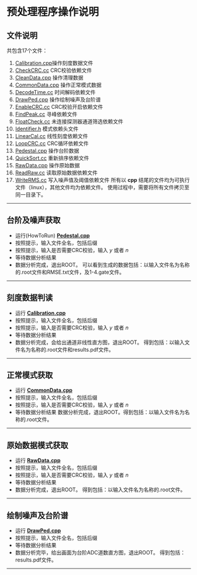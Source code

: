 # 预处理程序操作说明 #
## 文件说明 ##
共包含17个文件：
  1. [Calibration.cpp](https://code.google.com/p/dataprocessing-siliconmatrix-ihep/source/browse/trunk/pre/Calibration.cpp)操作刻度数据文件
  1. [CheckCRC.cc](https://code.google.com/p/dataprocessing-siliconmatrix-ihep/source/browse/trunk/pre/CheckCRC.cc)    CRC校验依赖文件
  1. [CleanData.cpp](https://code.google.com/p/dataprocessing-siliconmatrix-ihep/source/browse/trunk/pre/CleanData.cpp)  操作清理数据
  1. [CommonData.cpp](https://code.google.com/p/dataprocessing-siliconmatrix-ihep/source/browse/trunk/pre/CommonData.cpp) 操作正常模式数据
  1. [DecodeTime.cc](https://code.google.com/p/dataprocessing-siliconmatrix-ihep/source/browse/trunk/pre/DecodeTime.cc)  时间解码依赖文件
  1. [DrawPed.cpp](https://code.google.com/p/dataprocessing-siliconmatrix-ihep/source/browse/trunk/pre/DrawPed.cpp)    操作绘制噪声及台阶谱
  1. [EnableCRC.cc](https://code.google.com/p/dataprocessing-siliconmatrix-ihep/source/browse/trunk/pre/EnableCRC.cc)   CRC校验开启依赖文件
  1. [FindPeak.cc](https://code.google.com/p/dataprocessing-siliconmatrix-ihep/source/browse/trunk/pre/FindPeak.cc)    寻峰依赖文件
  1. [FloatCheck.cc](https://code.google.com/p/dataprocessing-siliconmatrix-ihep/source/browse/trunk/pre/FloatCheck.cc)  未连接探测器通道筛选依赖文件
  1. [Identifier.h](https://code.google.com/p/dataprocessing-siliconmatrix-ihep/source/browse/trunk/pre/Identifier.h)   模式依赖头文件
  1. [LinearCal.cc](https://code.google.com/p/dataprocessing-siliconmatrix-ihep/source/browse/trunk/pre/LinearCal.cc)   线性刻度依赖文件
  1. [LoopCRC.cc](https://code.google.com/p/dataprocessing-siliconmatrix-ihep/source/browse/trunk/pre/LoopCRC.cc)    CRC循环依赖文件
  1. [Pedestal.cpp](https://code.google.com/p/dataprocessing-siliconmatrix-ihep/source/browse/trunk/pre/Pedestal.cpp)   操作台阶数据
  1. [QuickSort.cc](https://code.google.com/p/dataprocessing-siliconmatrix-ihep/source/browse/trunk/pre/QuickSort.cc)   重新排序依赖文件
  1. [RawData.cpp](https://code.google.com/p/dataprocessing-siliconmatrix-ihep/source/browse/trunk/pre/RawData.cpp)    操作原始数据
  1. [ReadRaw.cc](https://code.google.com/p/dataprocessing-siliconmatrix-ihep/source/browse/trunk/pre/ReadRaw.cc)     读取原始数据依赖文件
  1. [WriteRMS.cc](https://code.google.com/p/dataprocessing-siliconmatrix-ihep/source/browse/trunk/pre/WriteRMS.cc)    写入噪声值及阈值依赖文件
所有以 **cpp** 结尾的文件均为可执行文件（linux），其他文件均为依赖文件。
使用过程中，需要将所有文件拷贝至同一目录下。

---

## 台阶及噪声获取 ##
  * 运行(HowToRun) **[Pedestal.cpp](https://code.google.com/p/dataprocessing-siliconmatrix-ihep/source/browse/trunk/pre/Pedestal.cpp)**
  * 按照提示，输入文件全名，包括后缀
  * 按照提示，输入是否需要CRC校验，输入 _y_ 或者 _n_
  * 等待数据分析结果
  * 数据分析完成，退出ROOT。
可以看到生成的数据包括：以输入文件名为名称的.root文件和RMSE.txt文件，及1-4.gate文件。

---

## 刻度数据判读 ##
  * 运行 **[Calibration.cpp](https://code.google.com/p/dataprocessing-siliconmatrix-ihep/source/browse/trunk/pre/Calibration.cpp)**
  * 按照提示，输入文件全名，包括后缀
  * 按照提示，输入是否需要CRC校验，输入 _y_ 或者 _n_
  * 等待数据分析结果
  * 数据分析完成，会给出通道非线性直方图，退出ROOT。
得到包括：以输入文件名为名称的.root文件和results.pdf文件。

---

## 正常模式获取 ##
  * 运行 **[CommonData.cpp](https://code.google.com/p/dataprocessing-siliconmatrix-ihep/source/browse/trunk/pre/CommonData.cpp)**
  * 按照提示，输入文件全名，包括后缀
  * 按照提示，输入是否需要CRC校验，输入 _y_ 或者 _n_
  * 等待数据分析结果
数据分析完成，退出ROOT。得到包括：以输入文件名为名称的.root文件。

---

## 原始数据模式获取 ##
  * 运行 **[RawData.cpp](https://code.google.com/p/dataprocessing-siliconmatrix-ihep/source/browse/trunk/pre/RawData.cpp)**
  * 按照提示，输入文件全名，包括后缀
  * 按照提示，输入是否需要CRC校验，输入 _y_ 或者 _n_
  * 等待数据分析结果
  * 数据分析完成，退出ROOT。
得到包括：以输入文件名为名称的.root文件。

---

## 绘制噪声及台阶谱 ##
  * 运行 **[DrawPed.cpp](https://code.google.com/p/dataprocessing-siliconmatrix-ihep/source/browse/trunk/pre/DrawPed.cpp)**
  * 按照提示，输入文件全名，包括后缀
  * 等待数据分析结果
  * 数据分析完毕，给出画面为台阶ADC道数直方图，退出ROOT。
得到包括：results.pdf文件。

---

